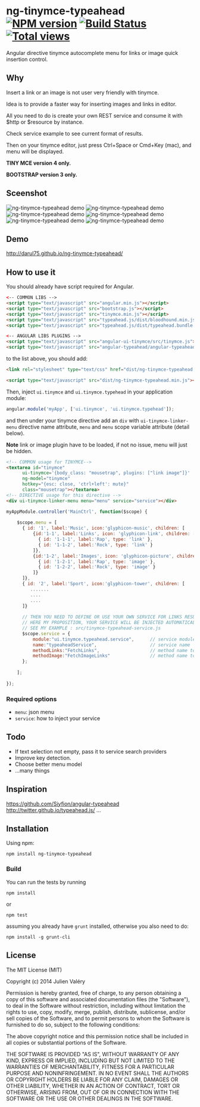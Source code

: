 ng-tinymce-typeahead [![NPM version](https://badge.fury.io/js/ng-tinymce-typeahead.png)](http://badge.fury.io/js/ng-tinymce-typeahead) [![Build Status](https://travis-ci.org/darul75/ng-tinymce-typeahead.png?branch=master)](https://travis-ci.org/darul75/ng-tinymce-typeahead) [![Total views](https://sourcegraph.com/api/repos/github.com/darul75/ng-tinymce-typeahead/counters/views.png)](https://sourcegraph.com/github.com/darul75/ng-tinymce-typeahead)
=====================

Angular directive tinymce autocomplete menu for links or image quick insertion control.

Why
-------------

Insert a link or an image is not user very friendly with tinymce.

Idea is to provide a faster way for inserting images and links in editor.

All you need to do is create your own REST service and consume it with $http or $resource by instance. 

Check service example to see current format of results.

Then on your tinymce editor, just press Ctrl+Space or Cmd+Key (mac), and menu will be displayed.

**TINY MCE version 4 only.**

**BOOTSTRAP version 3 only.**

Sceenshot
-------------

![ng-tinymce-typeahead demo](http://darul75.github.io/ng-slider/images/tinymce1.png "ng-tinymce-typeahead screenshot")
![ng-tinymce-typeahead demo](http://darul75.github.io/ng-slider/images/tinymce2.png "ng-tinymce-typeahead screenshot")
![ng-tinymce-typeahead demo](http://darul75.github.io/ng-slider/images/tinymce3.png "ng-tinymce-typeahead screenshot")
![ng-tinymce-typeahead demo](http://darul75.github.io/ng-slider/images/tinymce4.png "ng-tinymce-typeahead screenshot")
![ng-tinymce-typeahead demo](http://darul75.github.io/ng-slider/images/tinymce5.png "ng-tinymce-typeahead screenshot")
![ng-tinymce-typeahead demo](http://darul75.github.io/ng-slider/images/tinymce-end.png "ng-tinymce-typeahead screenshot")

Demo
-------------

http://darul75.github.io/ng-tinymce-typeahead/

How to use it
-------------

You should already have script required for Angular.

```html
<-- COMMON LIBS -->
<script type="text/javascript" src="angular.min.js"></script>
<script type="text/javascript" src="bootstrap.js"></script>
<script type="text/javascript" src="tinymce.min.js"></script>
<script type="text/javascript" src="typeahead.js/dist/bloodhound.min.js"></script>
<script type="text/javascript" src="typeahead.js/dist/typeahead.bundle.js"></script>

<-- ANGULAR LIBS PLUGINS -->
<script type="text/javascript" src="angular-ui-tinymce/src/tinymce.js"></script>
<script type="text/javascript" src="angular-typeahead/angular-typeahead.js"></script>
```

to the list above, you should add:

```html
<link rel="stylesheet" type="text/css" href="dist/ng-tinymce-typeahead.min.css">

<script type="text/javascript" src="dist/ng-tinymce-typeahead.min.js"></script>
```

Then, inject `ui.tinymce` and `ui.tinymce.typehead` in your application module:

```javascript
angular.module('myApp', ['ui.tinymce', 'ui.tinymce.typehead']);
```

and then under your tinymce directive add an `div` with `ui-tinymce-linker-menu` directive name attribute, `menu` and `menu` scope variable attribute (detail below).

**Note** link or image plugin have to be loaded, if not no issue, menu will just be hidden.

```html
<!-- COMMON usage for TINYMCE-->
<textarea id="tinymce"  
      ui-tinymce='{body_class: "mousetrap", plugins: ["link image"]}' 
      ng-model="tinymce" 
      hotkey="{esc: close, 'ctrl+left': mute}" 
      class="mousetrap"></textarea>
<!-- DIRECTIVE usage for this directive -->
<div ui-tinymce-linker-menu menu="menu" service="service"></div>
```

```javascript
myAppModule.controller('MainCtrl', function($scope) {
        
    $scope.menu = [
      { id: '1', label:'Music', icon:'glyphicon-music', children: [
          {id:'1-1', label:'Links', icon: 'glyphicon-link', children: [
            { id: '1-1-1', label:'Rap', type: 'link' },
            { id: '1-1-2', label:'Rock', type: 'link' }
          ]},
          {id:'1-2', label:'Images', icon: 'glyphicon-picture', children: [
            { id: '1-2-1', label:'Rap', type: 'image' },
            { id: '1-2-2', label:'Rock', type: 'image' }
          ]}
      ]},
      { id: '2', label:'Sport', icon:'glyphicon-tower', children: [
         .......
         ....
         ....
      ]}
      
      // THEN YOU NEED TO DEFINE OR USE YOUR OWN SERVICE FOR LINKS RESULT
      // HERE MY PROPOSITION, YOUR SERVICE WILL BE INJECTED AUTOMATICALY
      // SEE MY EXAMPLE : src/tinymce-typeahead-service.js
      $scope.service = {
          module:"ui.tinymce.typeahead.service",      // service module
          name:"typeaheadService",                    // service name
          methodLinks:"FetchLinks",                   // method name to fetch links
          methodImage:"FetchImageLinks"               // method name to fetch image src links
      };
      
    ];
    
});
```

### Required options

* `menu`: json menu
* `service`: how to inject your service

Todo
-------------

- If text selection not empty, pass it to service search providers
- Improve key detection.
- Choose better menu model
- ...many things 

Inspiration
-------------

https://github.com/Siyfion/angular-typeahead
http://twitter.github.io/typeahead.js/
...

Installation
------------

Using npm:

```
npm install ng-tinymce-typeahead
```

### Build

You can run the tests by running

```
npm install
```
or
```
npm test
```

assuming you already have `grunt` installed, otherwise you also need to do:

```
npm install -g grunt-cli
```

## License

The MIT License (MIT)

Copyright (c) 2014 Julien Valéry

Permission is hereby granted, free of charge, to any person obtaining a copy
of this software and associated documentation files (the "Software"), to deal
in the Software without restriction, including without limitation the rights
to use, copy, modify, merge, publish, distribute, sublicense, and/or sell
copies of the Software, and to permit persons to whom the Software is
furnished to do so, subject to the following conditions:

The above copyright notice and this permission notice shall be included in
all copies or substantial portions of the Software.

THE SOFTWARE IS PROVIDED "AS IS", WITHOUT WARRANTY OF ANY KIND, EXPRESS OR
IMPLIED, INCLUDING BUT NOT LIMITED TO THE WARRANTIES OF MERCHANTABILITY,
FITNESS FOR A PARTICULAR PURPOSE AND NONINFRINGEMENT. IN NO EVENT SHALL THE
AUTHORS OR COPYRIGHT HOLDERS BE LIABLE FOR ANY CLAIM, DAMAGES OR OTHER
LIABILITY, WHETHER IN AN ACTION OF CONTRACT, TORT OR OTHERWISE, ARISING FROM,
OUT OF OR IN CONNECTION WITH THE SOFTWARE OR THE USE OR OTHER DEALINGS IN
THE SOFTWARE.





